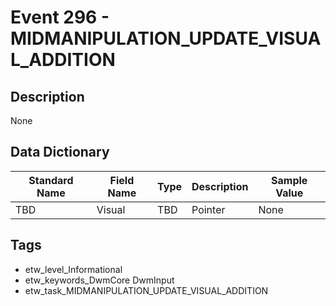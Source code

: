 # Event 296 - MIDMANIPULATION_UPDATE_VISUAL_ADDITION

## Description
None

## Data Dictionary
|Standard Name|Field Name|Type|Description|Sample Value|
|---|---|---|---|---|
|TBD|Visual|TBD|Pointer|None|None|

## Tags
* etw_level_Informational
* etw_keywords_DwmCore DwmInput
* etw_task_MIDMANIPULATION_UPDATE_VISUAL_ADDITION